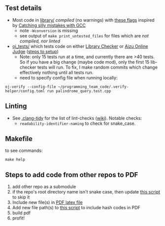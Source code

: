 ## Test details
- Most code in [library/](https://github.com/lrvideckis/programming_team_code/tree/master/library) *compiled* (no warnings) with [these flags](https://github.com/lrvideckis/programming_team_code/blob/master/tests/scripts/compile_flags.txt) inspired by [Catching silly mistakes with GCC](https://codeforces.com/blog/entry/15547)
  - note `-Wconversion` is missing
  - see output of `make print_untested_files` for files which are *not compiled, nor linted*
- [oj_tests/](https://github.com/lrvideckis/programming_team_code/tree/master/tests/oj_tests) which tests code on either [Library Checker](https://judge.yosupo.jp/) or [Aizu Online Judge](https://onlinejudge.u-aizu.ac.jp/home) ([steps to setup](https://online-judge-tools.github.io/verification-helper/installer.html))
  - Note: only 15 tests run at a time, and currently there are >40 tests. So if you have a big change (maybe code mod), only the first 15 lib-checker tests will run. To fix, I make random commits which change effectively nothing until all tests run.
  - need to specify config file when running locally:

```
oj-verify --config-file ~/programming_team_code/.verify-helper/config.toml run palindrome_query.test.cpp
```

## Linting

- See [.clang-tidy](https://github.com/lrvideckis/programming_team_code/blob/master/tests/.clang-tidy) for the list of lint-checks ([wiki](https://clang.llvm.org/extra/clang-tidy/checks/list.html)). Notable checks:
  - `readability-identifier-naming` to check for snake_case.

## Makefile
to see commands:
```
make help
```
## Steps to add code from other repos to PDF
1. add other repo as a submodule
2. if the repo's root directory name isn't snake case, then update [this script](https://github.com/lrvideckis/programming_team_code/blob/master/tests/scripts/check_format.sh) to skip it
3. Include new file(s) in [PDF latex file](https://github.com/lrvideckis/programming_team_code/blob/master/tests/scripts/25_pg_reference.tex)
4. Add new file path(s) to [this script](https://github.com/lrvideckis/programming_team_code/blob/master/tests/scripts/make_pdf.sh) to include hash codes in PDF
5. build pdf
6. profit!
